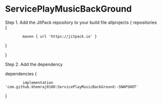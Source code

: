 # ServicePlayMusicBackGround

Step 1. Add the JitPack repository to your build file
allprojects {
		repositories {
  
			maven { url 'https://jitpack.io' }

  }

 }

 Step 2. Add the dependency

dependencies
{

	        implementation 'com.github.khemraj0100:ServicePlayMusicBackGround:-SNAPSHOT'

 }

 
